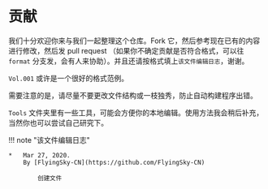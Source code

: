 # 贡献

我们十分欢迎你来与我们一起整理这个仓库。Fork 它，然后参考现在已有的内容进行修改，然后发 pull request （如果你不确定贡献是否符合格式，可以往 `format` 分支发，会有人来协助）。并且还请按格式填上`该文件编辑日志`，谢谢。

`Vol.001` 或许是一个很好的格式范例。

需要注意的是，请尽量不要更改文件结构或一枝独秀，防止自动构建程序出错。

`Tools` 文件夹里有一些工具，可能会方便你的本地编辑。使用方法我会稍后补充，当然你也可以尝试自己研究下。

!!! note "该文件编辑日志"

	* 	Mar 27, 2020.
		By [FlyingSky-CN](https://github.com/FlyingSky-CN)
	
			创建文件
